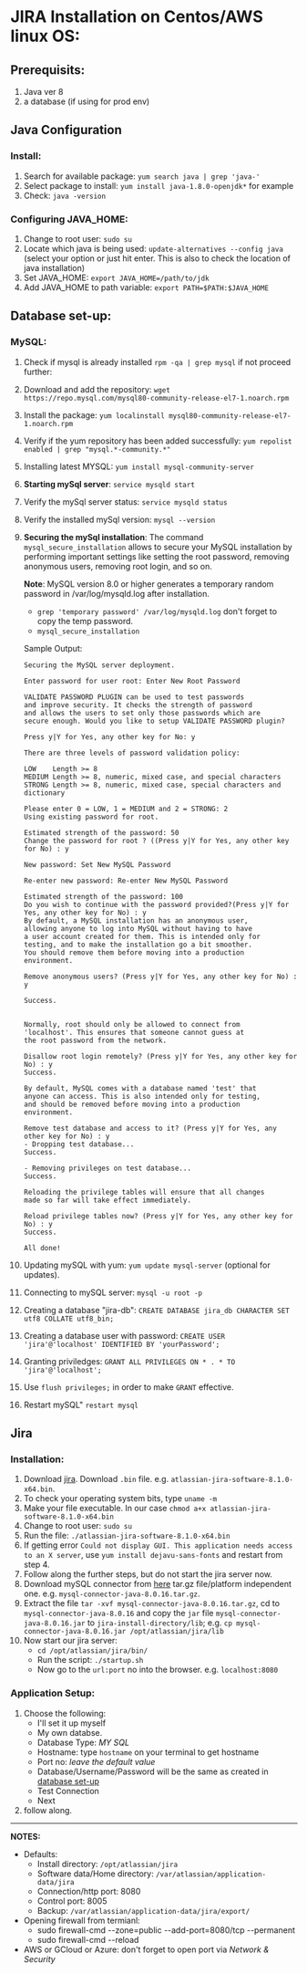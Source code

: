 # JIRA Installation on Centos/AWS linux OS:

## Prerequisits:
1. Java ver 8
2. a database (if using for prod env)

## Java Configuration
### Install:
1. Search for available package: `yum search java | grep 'java-'`
2. Select package to install: `yum install java-1.8.0-openjdk*`  for example
3. Check: `java -version`
### Configuring JAVA_HOME:
1. Change to root user: `sudo su`
2. Locate which java is being used: `update-alternatives --config java`
    (select your option or just hit enter. This is also to check the location of java installation)
3. Set JAVA_HOME: `export JAVA_HOME=/path/to/jdk`
4. Add JAVA_HOME to path variable: `export PATH=$PATH:$JAVA_HOME`

## Database set-up:
### MySQL:
1. Check if mysql is already installed `rpm -qa | grep mysql`
if not proceed further:
2. Download and add the repository: `wget https://repo.mysql.com/mysql80-community-release-el7-1.noarch.rpm`
3. Install the package: `yum localinstall mysql80-community-release-el7-1.noarch.rpm`
4. Verify if the yum repository has been added successfully: `yum repolist enabled | grep "mysql.*-community.*"`
5. Installing latest MYSQL: `yum install mysql-community-server`
6. **Starting mySql server**: `service mysqld start`
7. Verify the mySql server status: `service mysqld status`
8. Verify the installed mySql version: `mysql --version`
9. **Securing the mySql installation**:
   The command `mysql_secure_installation` allows to secure your MySQL installation by performing important settings like setting the root password, removing anonymous users, removing root login, and so on.

   **Note**: MySQL version 8.0 or higher generates a temporary random password in /var/log/mysqld.log after installation.
   
   * `grep 'temporary password' /var/log/mysqld.log` don't forget to copy the temp password.
   * `mysql_secure_installation`
   
   Sample Output:
   ```
   Securing the MySQL server deployment.
   
   Enter password for user root: Enter New Root Password
   
   VALIDATE PASSWORD PLUGIN can be used to test passwords 
   and improve security. It checks the strength of password
   and allows the users to set only those passwords which are
   secure enough. Would you like to setup VALIDATE PASSWORD plugin?
   
   Press y|Y for Yes, any other key for No: y
   
   There are three levels of password validation policy:
   
   LOW    Length >= 8
   MEDIUM Length >= 8, numeric, mixed case, and special characters
   STRONG Length >= 8, numeric, mixed case, special characters and dictionary   
   
   Please enter 0 = LOW, 1 = MEDIUM and 2 = STRONG: 2
   Using existing password for root.
   
   Estimated strength of the password: 50 
   Change the password for root ? ((Press y|Y for Yes, any other key for No) : y
   
   New password: Set New MySQL Password
   
   Re-enter new password: Re-enter New MySQL Password
   
   Estimated strength of the password: 100 
   Do you wish to continue with the password provided?(Press y|Y for Yes, any other key for No) : y
   By default, a MySQL installation has an anonymous user,
   allowing anyone to log into MySQL without having to have
   a user account created for them. This is intended only for
   testing, and to make the installation go a bit smoother.
   You should remove them before moving into a production
   environment.
   
   Remove anonymous users? (Press y|Y for Yes, any other key for No) : y
   
   Success.
   
   
   Normally, root should only be allowed to connect from
   'localhost'. This ensures that someone cannot guess at
   the root password from the network.
   
   Disallow root login remotely? (Press y|Y for Yes, any other key for No) : y
   Success.
   
   By default, MySQL comes with a database named 'test' that
   anyone can access. This is also intended only for testing,
   and should be removed before moving into a production
   environment.
   
   Remove test database and access to it? (Press y|Y for Yes, any other key for No) : y
   - Dropping test database...
   Success.
   
   - Removing privileges on test database...
   Success.
   
   Reloading the privilege tables will ensure that all changes
   made so far will take effect immediately.
   
   Reload privilege tables now? (Press y|Y for Yes, any other key for No) : y
   Success.
   
   All done! 
   ```
   
10. Updating mySQL with yum: `yum update mysql-server` (optional for updates).
11. Connecting to mySQL server: `mysql -u root -p`
12. Creating a database "jira-db": `CREATE DATABASE jira_db CHARACTER SET utf8 COLLATE utf8_bin;`
13. Creating a database user with password: `CREATE USER 'jira'@'localhost' IDENTIFIED BY 'yourPassword';`
14. Granting priviledges: `GRANT ALL PRIVILEGES ON * . * TO 'jira'@'localhost';`
15. Use `flush privileges;` in order to make `GRANT` effective.
16. Restart mySQL" `restart mysql`

## Jira
### Installation:
1. Download [jira](https://www.atlassian.com/software/jira/download?_ga=2.213851348.1358305773.1556954742-1434227542.1556954742). Download `.bin` file. e.g. `atlassian-jira-software-8.1.0-x64.bin`. 
2. To check your operating system bits, type `uname -m`
3. Make your file executable. In our case `chmod a+x atlassian-jira-software-8.1.0-x64.bin`
4. Change to root user: `sudo su`
5. Run the file: `./atlassian-jira-software-8.1.0-x64.bin`
6. If getting error `Could not display GUI. This application needs access to an X server`, use `yum install dejavu-sans-fonts` and restart from step 4.
7. Follow along the further steps, but do not start the jira server now.
8. Download mySQL connector from [here](https://dev.mysql.com/downloads/connector/j/) tar.gz file/platform independent one. e.g. `mysql-connector-java-8.0.16.tar.gz`.
9. Extract the file `tar -xvf mysql-connector-java-8.0.16.tar.gz`, cd to `mysql-connector-java-8.0.16` and copy the `jar` file `mysql-connector-java-8.0.16.jar` to `jira-install-directory/lib`; e.g. `cp mysql-connector-java-8.0.16.jar /opt/atlassian/jira/lib`
10. Now start our jira server: 
    * `cd /opt/atlassian/jira/bin/`
    * Run the script: `./startup.sh`
    * Now go to the `url:port` no into the browser. e.g. `localhost:8080`

### Application Setup:
1. Choose the following:
    * I'll set it up myself
    * My own databse.
    * Database Type: _MY SQL_
    * Hostname: type `hostname` on your terminal to get hostname
    * Port no: _leave the default value_
    * Database/Username/Password will be the same as created in [database set-up](https://gist.github.com/nicks9188/45eeef3980de48e1bf654c68fffb7999#database-set-up)
    * Test Connection
    * Next
2. follow along.

- - - -
**NOTES:**
* Defaults:
    * Install directory: `/opt/atlassian/jira`
    * Software data/Home directory: `/var/atlassian/application-data/jira`
    * Connection/http port: 8080
    * Control port: 8005
    * Backup: `/var/atlassian/application-data/jira/export/`
* Opening firewall from termianl:
    * sudo firewall-cmd --zone=public --add-port=8080/tcp --permanent
    * sudo firewall-cmd --reload
* AWS or GCloud or Azure: don't forget to open port via _Network & Security_
